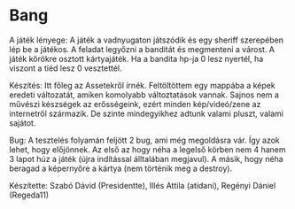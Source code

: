 # Bang

A játék lényege:
A játék a vadnyugaton játszódik és egy sheriff szerepében lép be a játékos. A feladat legyőzni a banditát és megmenteni a várost. A játék kőrökre osztott kártyajáték.  Ha a bandita hp-ja 0 lesz nyertél, ha viszont a tiéd lesz 0 vesztettél.

Készítés:
Itt főleg az Assetekről írnék. Feltöltöttem egy mappába a képek eredeti változatát, amiken komolyabb változtatások vannak. Sajnos nem a művészi készségek az erősségeink, ezért minden kép/videó/zene az internetről származik. De szinte mindegyikhez adtunk valami pluszt, valami sajátot.

Bug:
A tesztelés folyamán feljött 2 bug, ami még megoldásra vár. Így azok lehet, hogy előjönnek. Az első az hogy néha a legelső körben nem 4 hanem 3 lapot húz a játék (újra indítással álltalában megjavul). A másik, hogy néha beragad a képernyőre a kártya (nem történik meg a destroy). 

Készítette: Szabó Dávid (Presidentte), Illés Attila (atidani), Regényi Dániel (Regeda11)
